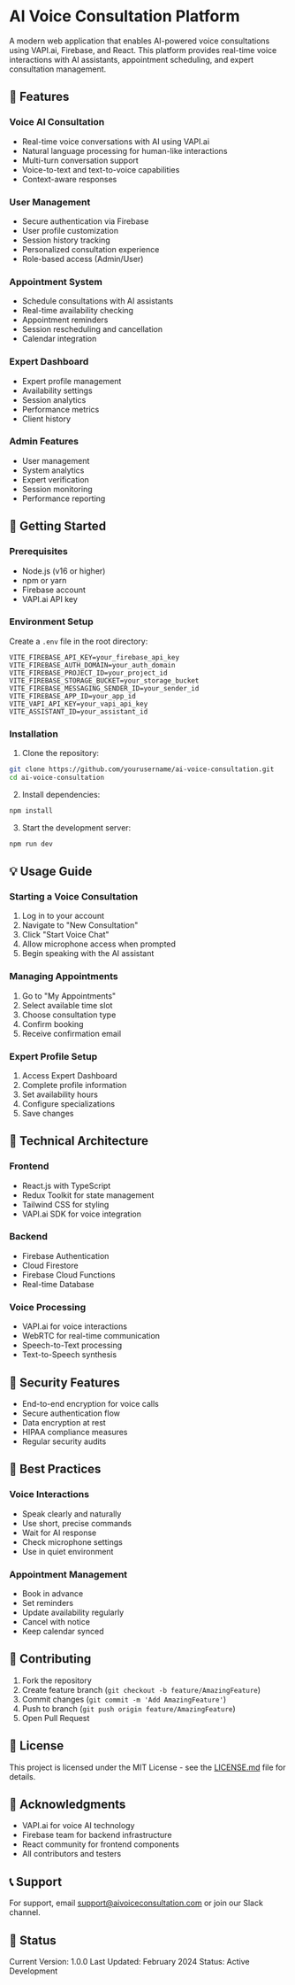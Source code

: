 # AI Voice Consultation Platform

A modern web application that enables AI-powered voice consultations using VAPI.ai, Firebase, and React. This platform provides real-time voice interactions with AI assistants, appointment scheduling, and expert consultation management.

## 🌟 Features

### Voice AI Consultation
- Real-time voice conversations with AI using VAPI.ai
- Natural language processing for human-like interactions
- Multi-turn conversation support
- Voice-to-text and text-to-voice capabilities
- Context-aware responses

### User Management
- Secure authentication via Firebase
- User profile customization
- Session history tracking
- Personalized consultation experience
- Role-based access (Admin/User)

### Appointment System
- Schedule consultations with AI assistants
- Real-time availability checking
- Appointment reminders
- Session rescheduling and cancellation
- Calendar integration

### Expert Dashboard
- Expert profile management
- Availability settings
- Session analytics
- Performance metrics
- Client history

### Admin Features
- User management
- System analytics
- Expert verification
- Session monitoring
- Performance reporting

## 🚀 Getting Started

### Prerequisites
- Node.js (v16 or higher)
- npm or yarn
- Firebase account
- VAPI.ai API key

### Environment Setup
Create a `.env` file in the root directory:

```env
VITE_FIREBASE_API_KEY=your_firebase_api_key
VITE_FIREBASE_AUTH_DOMAIN=your_auth_domain
VITE_FIREBASE_PROJECT_ID=your_project_id
VITE_FIREBASE_STORAGE_BUCKET=your_storage_bucket
VITE_FIREBASE_MESSAGING_SENDER_ID=your_sender_id
VITE_FIREBASE_APP_ID=your_app_id
VITE_VAPI_API_KEY=your_vapi_api_key
VITE_ASSISTANT_ID=your_assistant_id
```

### Installation

1. Clone the repository:
```bash
git clone https://github.com/yourusername/ai-voice-consultation.git
cd ai-voice-consultation
```

2. Install dependencies:
```bash
npm install
```

3. Start the development server:
```bash
npm run dev
```

## 💡 Usage Guide

### Starting a Voice Consultation

1. Log in to your account
2. Navigate to "New Consultation"
3. Click "Start Voice Chat"
4. Allow microphone access when prompted
5. Begin speaking with the AI assistant

### Managing Appointments

1. Go to "My Appointments"
2. Select available time slot
3. Choose consultation type
4. Confirm booking
5. Receive confirmation email

### Expert Profile Setup

1. Access Expert Dashboard
2. Complete profile information
3. Set availability hours
4. Configure specializations
5. Save changes

## 🔧 Technical Architecture

### Frontend
- React.js with TypeScript
- Redux Toolkit for state management
- Tailwind CSS for styling
- VAPI.ai SDK for voice integration

### Backend
- Firebase Authentication
- Cloud Firestore
- Firebase Cloud Functions
- Real-time Database

### Voice Processing
- VAPI.ai for voice interactions
- WebRTC for real-time communication
- Speech-to-Text processing
- Text-to-Speech synthesis

## 🔐 Security Features

- End-to-end encryption for voice calls
- Secure authentication flow
- Data encryption at rest
- HIPAA compliance measures
- Regular security audits

## 🎯 Best Practices

### Voice Interactions
- Speak clearly and naturally
- Use short, precise commands
- Wait for AI response
- Check microphone settings
- Use in quiet environment

### Appointment Management
- Book in advance
- Set reminders
- Update availability regularly
- Cancel with notice
- Keep calendar synced

## 🤝 Contributing

1. Fork the repository
2. Create feature branch (`git checkout -b feature/AmazingFeature`)
3. Commit changes (`git commit -m 'Add AmazingFeature'`)
4. Push to branch (`git push origin feature/AmazingFeature`)
5. Open Pull Request

## 📝 License

This project is licensed under the MIT License - see the [LICENSE.md](LICENSE.md) file for details.

## 🙏 Acknowledgments

- VAPI.ai for voice AI technology
- Firebase team for backend infrastructure
- React community for frontend components
- All contributors and testers

## 📞 Support

For support, email support@aivoiceconsultation.com or join our Slack channel.

## 🔄 Status

Current Version: 1.0.0
Last Updated: February 2024
Status: Active Development
